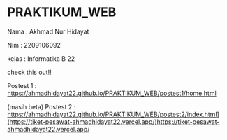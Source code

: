 # PRAKTIKUM_WEB





Nama : Akhmad Nur Hidayat

Nim : 2209106092

kelas : Informatika B 22


check this out!!

Postest 1 :  https://ahmadhidayat22.github.io/PRAKTIKUM_WEB/postest1/home.html

(masih beta)
Postest 2 : 
https://ahmadhidayat22.github.io/PRAKTIKUM_WEB/postest2/index.html](https://tiket-pesawat-ahmadhidayat22.vercel.app/)https://tiket-pesawat-ahmadhidayat22.vercel.app/
